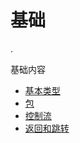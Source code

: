 # 基础

.

基础内容

- [基本类型](basic-types.md)
- [包](packages.md)
- [控制流](control-flow.md)
- [返回和跳转](returns.md)

